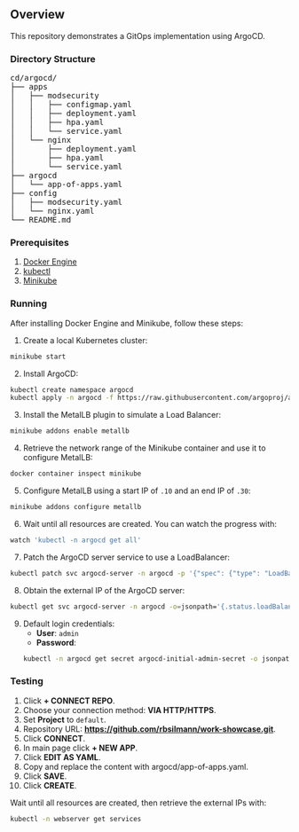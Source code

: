 ## Overview
This repository demonstrates a GitOps implementation using ArgoCD.

### Directory Structure
<pre>
cd/argocd/
├── apps
│   ├── modsecurity
│   │   ├── configmap.yaml
│   │   ├── deployment.yaml
│   │   ├── hpa.yaml
│   │   └── service.yaml
│   └── nginx
│       ├── deployment.yaml
│       ├── hpa.yaml
│       └── service.yaml
├── argocd
│   └── app-of-apps.yaml
├── config
│   ├── modsecurity.yaml
│   └── nginx.yaml
└── README.md
</pre>

### Prerequisites
1. [Docker Engine](https://docs.docker.com/engine/install/)
2. [kubectl](https://kubernetes.io/docs/tasks/tools/)
3. [Minikube](https://minikube.sigs.k8s.io/docs/start/)

### Running
After installing Docker Engine and Minikube, follow these steps:

1. Create a local Kubernetes cluster:
```bash
minikube start
```

2. Install ArgoCD:
```bash
kubectl create namespace argocd
kubectl apply -n argocd -f https://raw.githubusercontent.com/argoproj/argo-cd/stable/manifests/install.yaml
```

3. Install the MetalLB plugin to simulate a Load Balancer:
```bash
minikube addons enable metallb
```

4. Retrieve the network range of the Minikube container and use it to configure MetalLB:
```bash
docker container inspect minikube
```

5. Configure MetalLB using a start IP of `.10` and an end IP of `.30`:
```bash
minikube addons configure metallb
```

6. Wait until all resources are created. You can watch the progress with:
```bash
watch 'kubectl -n argocd get all'
```

7. Patch the ArgoCD server service to use a LoadBalancer:
```bash
kubectl patch svc argocd-server -n argocd -p '{"spec": {"type": "LoadBalancer"}}'
```

8. Obtain the external IP of the ArgoCD server:
```bash
kubectl get svc argocd-server -n argocd -o=jsonpath='{.status.loadBalancer.ingress[0].ip}'
```

9. Default login credentials:
   - **User**: `admin`  
   - **Password**:
   ```bash
   kubectl -n argocd get secret argocd-initial-admin-secret -o jsonpath="{.data.password}" | base64 -d; echo
   ```

### Testing
1. Click **+ CONNECT REPO**.  
2. Choose your connection method: **VIA HTTP/HTTPS**.  
3. Set **Project** to `default`.  
4. Repository URL: **https://github.com/rbsilmann/work-showcase.git**.  
5. Click **CONNECT**.
6. In main page click **+ NEW APP**.
7. Click **EDIT AS YAML**.
8. Copy and replace the content with argocd/app-of-apps.yaml.
9. Click **SAVE**.
10. Click **CREATE**.

Wait until all resources are created, then retrieve the external IPs with:  
```bash
kubectl -n webserver get services
```